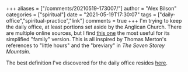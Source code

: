 +++
aliases = ["/comments/20210519-173007/"]
author = "Alex Bilson"
categories = ["spiritual"]
date = "2021-05-19T17:30:07"
tags = ["daily-office","spiritual-practice","link"]
comments = true
+++
I'm trying to keep the daily office, at least portions set aside by the Anglican Church. There are multiple online sources, but I find [this one](https://www.dailyoffice2019.com/family/) the most useful for its simplified "family" version. This is all inspired by Thomas Merton's references to "little hours" and the "breviary" in _The Seven Storey Mountain_.

The best definition I've discovered for the daily office resides [here](https://www.anglicanbreviary.net/the-divine-office).

